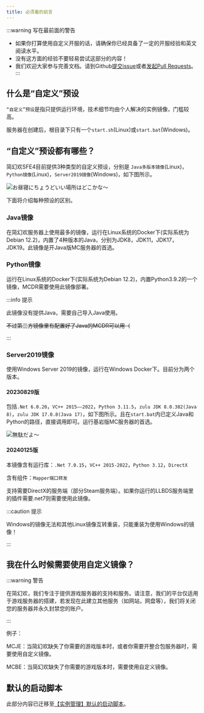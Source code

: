 ```yaml
---
title: 必须看的前言
---
```


:::warning 写在最前面的警告

+ 如果你打算使用自定义开服的话，请确保你已经具备了一定的开服经验和英文阅读水平。
+ 没有这方面的经验不要轻易尝试这部分的内容！
+ 我们欢迎大家参与完善文档。请到Github[提交issue](https://github.com/ZengXiaoPi/Simpfun_Wiki/issues)或者[发起Pull Requests](https://github.com/ZengXiaoPi/Simpfun_Wiki/pulls)。
:::

## 什么是“自定义”预设

`“自定义”预设`是指只提供运行环境，技术细节均由个人解决的实例镜像，门槛较高。

服务器在创建后，根目录下只有一个`start.sh`(Linux)或`start.bat`(Windows)。

## “自定义”预设都有哪些？

简幻欢SFE4目前提供3种类型的自定义预设，分别是 `Java多版本镜像`(Linux)， `Python镜像`(Linux)，`Server2019镜像`(Windows)，如下图所示。

![お昼寝にちょうどいい場所はどこかな～](/img/pages/CustomServer-in-1.png)

下面将介绍每种预设的区别。

### Java镜像

在简幻欢服务器上使用最多的镜像，运行在Linux系统的Docker下(实际系统为Debian 12.2)，内置了4种版本的Java，分别为JDK8，JDK11，JDK17，JDK19。此镜像是开Java版MC服务器的首选。

### Python镜像

运行在Linux系统的Docker下(实际系统为Debian 12.2)，内置Python3.9.2的一个镜像，MCDR需要使用此镜像部署。

:::info 提示

此镜像没有提供Java，需要自己导入Java使用。

~~不过第三方镜像里有配置好了Java的MCDR可以用（~~

:::

### Server2019镜像

使用Windows Server 2019的镜像，运行在Windows Docker下。目前分为两个版本。

#### 20230829版

包括`.Net 6.0.20`，`VC++ 2015——2022`，`Python 3.11.5`，`zulu JDK 8.0.382(Java 8)`，`zulu JDK 17.0.8(Java 17)`，如下图所示。且在`start.bat`内已定义Java和Python的路径，直接调用即可。运行基岩版MC服务器的首选。

![無駄だよ～](/img/pages/CustomServer-in-2.jpg)

#### 20240125版

本镜像含有运行库：`.Net 7.0.15`，`VC++ 2015-2022`，`Python 3.12`，`DirectX`

含有组件：`Mapper端口转发`

支持需要DirectX的服务端（部分Steam服务端）。如果你运行的LLBDS服务端里的插件需要.net7则需要使用此镜像。

:::caution 提示

Windows的镜像无法和其他Linux镜像互转重装，只能重装为使用Windows的镜像！

:::

## 我在什么时候需要使用自定义镜像？

:::warning 警告

在简幻欢，我们专注于提供游戏服务器的支持和服务。请注意，我们的平台仅适用于游戏服务器的搭建，若发现在此建立其他服务（如网站，网盘等），我们将关闭您的服务器并永久封禁您的账户。

:::

例子：

MCJE：当简幻欢缺失了你需要的游戏版本时，或者你需要开整合包服务器时，需要使用自定义镜像。

MCBE：当简幻欢缺失了你需要的游戏版本时，需要使用自定义镜像。

## 默认的启动脚本

此部分内容已迁移至[【实例管理】默认的启动脚本](../14-default_start.md)。
